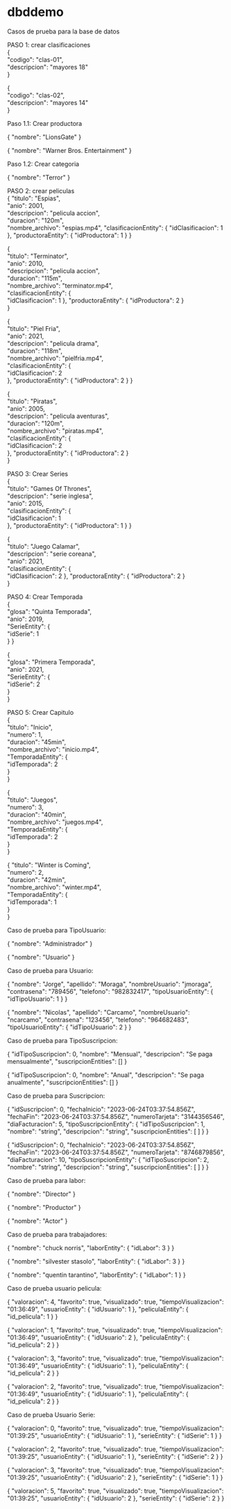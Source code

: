 # dbddemo

Casos de prueba para la base de datos

PASO 1: crear clasificaciones  
{  
"codigo": "clas-01",  
"descripcion": "mayores 18"  
}  


{  
"codigo": "clas-02",  
"descripcion": "mayores 14"  
}  

Paso 1.1: Crear productora

{
  "nombre": "LionsGate"
}

{
  "nombre": "Warner Bros. Entertainment"
}

Paso 1.2: Crear categoria

{
  "nombre": "Terror"
}

PASO 2: crear peliculas  
{
"titulo": "Espias",  
"anio": 2001,  
"descripcion": "pelicula accion",  
"duracion": "120m",  
"nombre_archivo": "espias.mp4", 
  "clasificacionEntity": {
    "idClasificacion": 1
  },
  "productoraEntity": {
    "idProductora": 1
  }
}


{  
"titulo": "Terminator",  
"anio": 2010,  
"descripcion": "pelicula accion",  
"duracion": "115m",  
"nombre_archivo": "terminator.mp4",  
    "clasificacionEntity": {  
        "idClasificacion": 1
    },
    "productoraEntity": {
	"idProductora": 2
    }  
}  


{  
"titulo": "Piel Fria",  
"anio": 2021,  
"descripcion": "pelicula drama",  
"duracion": "118m",  
"nombre_archivo": "pielfria.mp4",  
    "clasificacionEntity": {  
        "idClasificacion": 2  
    },
    "productoraEntity": {
	"idProductora": 2
    } 
}


{  
"titulo": "Piratas",  
"anio": 2005,  
"descripcion": "pelicula aventuras",  
"duracion": "120m",  
"nombre_archivo": "piratas.mp4",  
    "clasificacionEntity": {  
        "idClasificacion": 2  
    },
	"productoraEntity": {
		"idProductora": 2
	}  
}  


PASO 3: Crear Series  
{  
"titulo": "Games Of Thrones",  
"descripcion": "serie inglesa",  
"anio": 2015,  
    "clasificacionEntity": {  
        "idClasificacion": 1  
    },
	"productoraEntity": {
		"idProductora": 1
	} 
}


{  
"titulo": "Juego Calamar",  
"descripcion": "serie coreana",  
"anio": 2021,  
    "clasificacionEntity": {  
        "idClasificacion": 2
    },
	"productoraEntity": {
		"idProductora": 2
	}   
}  


PASO 4: Crear Temporada  
{  
"glosa": "Quinta Temporada",  
"anio": 2019,  
    "SerieEntity": {  
        "idSerie": 1  
    }
}  


{  
"glosa": "Primera Temporada",  
"anio": 2021,  
    "SerieEntity": {  
        "idSerie": 2  
    }  
}  


PASO 5: Crear Capitulo  
{  
"titulo": "Inicio",  
"numero": 1,  
"duracion": "45min",  
"nombre_archivo": "inicio.mp4",  
    "TemporadaEntity": {  
        "idTemporada": 2  
    }  
}  


{  
"titulo": "Juegos",  
"numero": 3,  
"duracion": "40min",  
"nombre_archivo": "juegos.mp4",  
    "TemporadaEntity": {  
        "idTemporada": 2  
    }  
}  


{
"titulo": "Winter is Coming",  
"numero": 2,  
"duracion": "42min",  
"nombre_archivo": "winter.mp4",  
    "TemporadaEntity": {  
        "idTemporada": 1  
    }  
}

Caso de prueba para TipoUsuario:

{
  "nombre": "Administrador"
}

{
  "nombre": "Usuario"
}

Caso de prueba para Usuario:

{
  "nombre": "Jorge",
  "apellido": "Moraga",
  "nombreUsuario": "jmoraga",
  "contrasena": "789456",
  "telefono": "982832417",
  "tipoUsuarioEntity": {
    "idTipoUsuario": 1
  }
}

{
  "nombre": "Nicolas",
  "apellido": "Carcamo",
  "nombreUsuario": "ncarcamo",
  "contrasena": "123456",
  "telefono": "964682483",
  "tipoUsuarioEntity": {
    "idTipoUsuario": 2
  }
}

Caso de prueba para TipoSuscripcion:

{
  "idTipoSuscripcion": 0,
  "nombre": "Mensual",
  "descripcion": "Se paga mensualmente",
  "suscripcionEntities": []
}

{
  "idTipoSuscripcion": 0,
  "nombre": "Anual",
  "descripcion": "Se paga anualmente",
  "suscripcionEntities": []
}

Caso de prueba para Suscripcion:

{
  "idSuscripcion": 0,
  "fechaInicio": "2023-06-24T03:37:54.856Z",
  "fechaFin": "2023-06-24T03:37:54.856Z",
  "numeroTarjeta": "3144356546",
  "diaFacturacion": 5,
  "tipoSuscripcionEntity": {
    "idTipoSuscripcion": 1,
    "nombre": "string",
    "descripcion": "string",
    "suscripcionEntities": [
    ]
  }
}

{
  "idSuscripcion": 0,
  "fechaInicio": "2023-06-24T03:37:54.856Z",
  "fechaFin": "2023-06-24T03:37:54.856Z",
  "numeroTarjeta": "8746879856",
  "diaFacturacion": 10,
  "tipoSuscripcionEntity": {
    "idTipoSuscripcion": 2,
    "nombre": "string",
    "descripcion": "string",
    "suscripcionEntities": [
    ]
  }
}

Caso de prueba para labor:

{
  "nombre": "Director"
}

{
  "nombre": "Productor"
}

{
  "nombre": "Actor"
}

Caso de prueba para trabajadores:

{
  "nombre": "chuck norris",
  "laborEntity": {
    "idLabor": 3
  }
}


{
  "nombre": "silvester stasolo",
  "laborEntity": {
    "idLabor": 3
  }
}

{
  "nombre": "quentin tarantino",
  "laborEntity": {
    "idLabor": 1
  }
}

Caso de prueba usuario pelicula:

{
  "valoracion": 4,
  "favorito": true,
  "visualizado": true,
  "tiempoVisualizacion": "01:36:49",
  "usuarioEntity": {
    "idUsuario": 1
  },
  "peliculaEntity": {
    "id_pelicula": 1
  }
}

{
  "valoracion": 1,
  "favorito": true,
  "visualizado": true,
  "tiempoVisualizacion": "01:36:49",
  "usuarioEntity": {
    "idUsuario": 2
  },
  "peliculaEntity": {
    "id_pelicula": 2
  }
}

{
  "valoracion": 3,
  "favorito": true,
  "visualizado": true,
  "tiempoVisualizacion": "01:36:49",
  "usuarioEntity": {
    "idUsuario": 1
  },
  "peliculaEntity": {
    "id_pelicula": 2
  }
}


{
  "valoracion": 2,
  "favorito": true,
  "visualizado": true,
  "tiempoVisualizacion": "01:36:49",
  "usuarioEntity": {
    "idUsuario": 1
  },
  "peliculaEntity": {
    "id_pelicula": 2
  }
}

Caso de prueba Usuario Serie:

{
  "valoracion": 0,
  "favorito": true,
  "visualizado": true,
  "tiempoVisualizacion": "01:39:25",
  "usuarioEntity": {
    "idUsuario": 1
  },
  "serieEntity": {
    "idSerie": 1
  }
}

{
  "valoracion": 2,
  "favorito": true,
  "visualizado": true,
  "tiempoVisualizacion": "01:39:25",
  "usuarioEntity": {
    "idUsuario": 1
  },
  "serieEntity": {
    "idSerie": 2
  }
}


{
  "valoracion": 3,
  "favorito": true,
  "visualizado": true,
  "tiempoVisualizacion": "01:39:25",
  "usuarioEntity": {
    "idUsuario": 2
  },
  "serieEntity": {
    "idSerie": 1
  }
}

{
  "valoracion": 5,
  "favorito": true,
  "visualizado": true,
  "tiempoVisualizacion": "01:39:25",
  "usuarioEntity": {
    "idUsuario": 2
  },
  "serieEntity": {
    "idSerie": 2
  }
}